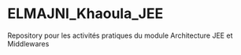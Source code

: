 # ELMAJNI_Khaoula_JEE
Repository pour les activités pratiques du module Architecture JEE et Middlewares
